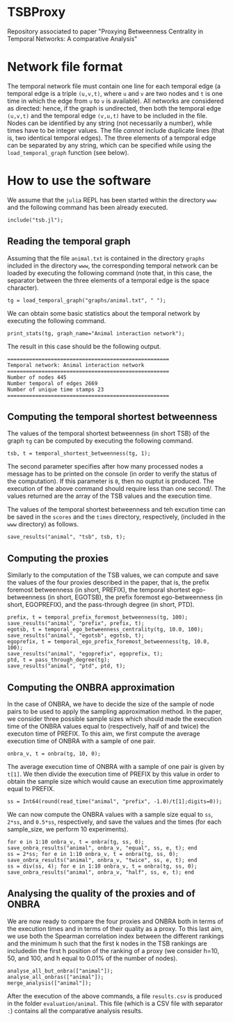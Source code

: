 # TSBProxy
Repository associated to paper "Proxying Betweenness Centrality in Temporal Networks: A comparative Analysis"

# Network file format

The temporal network file must contain one line for each temporal edge (a temporal edge is a triple `(u,v,t)`, where `u` and `v` are two nodes and `t` is one time in which the edge from `u` to `v` is available). All networks are considered as directed: hence, if the graph is undirected, then both the temporal edge `(u,v,t)` and the temporal edge `(v,u,t)` have to be included in the file. Nodes can be identified by any string (not necessarily a number), while times have to be integer values. The file *cannot* include duplicate lines (that is, two identical temporal edges). The three elements of a temporal edge can be separated by any string, which can be specified while using the `load_temporal_graph` function (see below).

# How to use the software

We assume that the `julia` REPL has been started within the directory `www` and the following command has been already executed.

```
include("tsb.jl");
```

## Reading the temporal graph

Assuming that the file `animal.txt` is contained in the directory `graphs` included in the directory `www`, the corresponding temporal network can be loaded by executing the following command (note that, in this case, the separator between the three elements of a temporal edge is the space character).

```
tg = load_temporal_graph("graphs/animal.txt", " ");
```

We can obtain some basic statistics about the temporal network by executing the following command.

```
print_stats(tg, graph_name="Animal interaction network");
```

The result in this case should be the following output.

```
====================================================
Temporal network: Animal interaction network
====================================================
Number of nodes 445
Number temporal of edges 2669
Number of unique time stamps 23
====================================================
```

## Computing the temporal shortest betweenness

The values of the temporal shortest betweenness (in short TSB) of the graph `tg` can be computed by executing the following command.

```
tsb, t = temporal_shortest_betweenness(tg, 1);
```

The second parameter specifies after how many processed nodes a message has to be printed on the console (in order to verify the status of the computation). If this parameter is `0`, then no ouptut is produced. The execution of the above command should require less than one second/. The values returned are the array of the TSB values and the execution time.

The values of the temporal shortest betweenness and teh excution time can be saved in the `scores` and the `times` directory, respectively, (included in the `www` directory) as follows.

```
save_results("animal", "tsb", tsb, t);
```

## Computing the proxies

Similarly to the computation of the TSB values, we can compute and save the values of the four proxies described in the paper, that is, the prefix foremost betweenness (in short, PREFIX), the temporal shortest ego-betweenness (in short, EGOTSB), the prefix foremost ego-betweenness (in short, EGOPREFIX), and the pass-through degree (in short, PTD).

```
prefix, t = temporal_prefix_foremost_betweenness(tg, 100);
save_results("animal", "prefix", prefix, t);
egotsb, t = temporal_ego_betweenness_centrality(tg, 10.0, 100);
save_results("animal", "egotsb", egotsb, t);
egoprefix, t = temporal_ego_prefix_foremost_betweenness(tg, 10.0, 100);
save_results("animal", "egoprefix", egoprefix, t);
ptd, t = pass_through_degree(tg);
save_results("animal", "ptd", ptd, t);
```

## Computing the ONBRA approximation

In the case of ONBRA, we have to decide the size of the sample of node pairs to be used to apply the sampling approximation method. In the paper, we consider three possible sample sizes which should made the execution time of the ONBRA values equal to (respectively, half of and twice) the executon time of PREFIX. To this aim, we first compute the average execution time of ONBRA with a sample of one pair.

```
onbra_v, t = onbra(tg, 10, 0);
```

The average execution time of ONBRA with a sample of one pair is given by `t[1]`. We then divide the execution time of PREFIX by this value in order to obtain the sample size which would cause an execution time approximately equal to PREFIX.

```
ss = Int64(round(read_time("animal", "prefix", -1.0)/t[1];digits=0));
```

We can now compute the ONBRA values with a sample size equal to `ss`, ``2*ss``, and ``0.5*ss``, respectively, and save the values and the times (for each sample_size, we perform 10 experiments).

```
for e in 1:10 onbra_v, t = onbra(tg, ss, 0); save_onbra_results("animal", onbra_v, "equal", ss, e, t); end
ss = 2*ss; for e in 1:10 onbra_v, t = onbra(tg, ss, 0); save_onbra_results("animal", onbra_v, "twice", ss, e, t); end
ss = div(ss, 4); for e in 1:10 onbra_v, t = onbra(tg, ss, 0); save_onbra_results("animal", onbra_v, "half", ss, e, t); end
```

## Analysing the quality of the proxies and of ONBRA

We are now ready to compare the four proxies and ONBRA both in terms of the execution times and in terms of their quality as a proxy. To this last aim, we use both the Spearman correlation index between the different rankings and the minimum h such that the first k nodes in the TSB rankings are includedin the first h position of the ranking of a proxy (we consider h=10, 50, and 100, and h equal to 0.01% of the number of nodes).

```
analyse_all_but_onbra(["animal"]);
analyse_all_onbras(["animal"]);
merge_analysis(["animal"]);
```

After the execution of the above commands, a file `results.csv` is produced in the folder `evaluation/animal`. This file (which is a CSV file with separator `:`) contains all the comparative analysis results. 
